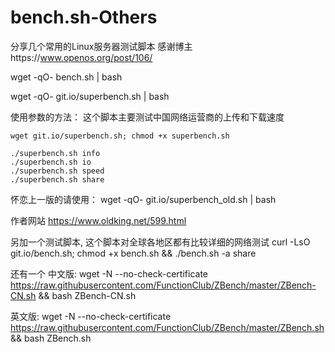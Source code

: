 # bench.sh-Others
分享几个常用的Linux服务器测试脚本
感谢博主https://www.openos.org/post/106/

wget -qO- bench.sh | bash

wget -qO- git.io/superbench.sh | bash

使用参数的方法：
这个脚本主要测试中国网络运营商的上传和下载速度
```shell
wget git.io/superbench.sh; chmod +x superbench.sh
```
```shell
./superbench.sh info
./superbench.sh io
./superbench.sh speed
./superbench.sh share
```

怀恋上一版的请使用：
wget -qO- git.io/superbench_old.sh | bash

作者网站
https://www.oldking.net/599.html

另加一个测试脚本, 这个脚本对全球各地区都有比较详细的网络测试
curl -LsO git.io/bench.sh; chmod +x bench.sh && ./bench.sh -a share


还有一个
中文版: wget -N --no-check-certificate https://raw.githubusercontent.com/FunctionClub/ZBench/master/ZBench-CN.sh && bash ZBench-CN.sh

英文版: wget -N --no-check-certificate https://raw.githubusercontent.com/FunctionClub/ZBench/master/ZBench.sh && bash ZBench.sh
